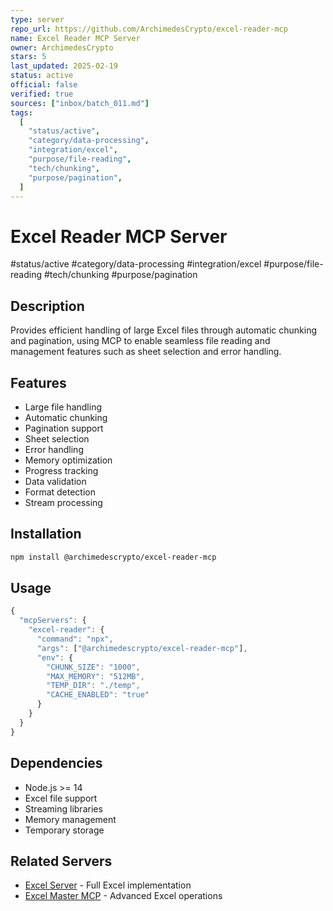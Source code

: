 ```yaml
---
type: server
repo_url: https://github.com/ArchimedesCrypto/excel-reader-mcp
name: Excel Reader MCP Server
owner: ArchimedesCrypto
stars: 5
last_updated: 2025-02-19
status: active
official: false
verified: true
sources: ["inbox/batch_011.md"]
tags:
  [
    "status/active",
    "category/data-processing",
    "integration/excel",
    "purpose/file-reading",
    "tech/chunking",
    "purpose/pagination",
  ]
---
```


# Excel Reader MCP Server

#status/active #category/data-processing #integration/excel #purpose/file-reading #tech/chunking #purpose/pagination

## Description

Provides efficient handling of large Excel files through automatic chunking and pagination, using MCP to enable seamless file reading and management features such as sheet selection and error handling.

## Features

- Large file handling
- Automatic chunking
- Pagination support
- Sheet selection
- Error handling
- Memory optimization
- Progress tracking
- Data validation
- Format detection
- Stream processing

## Installation

```bash
npm install @archimedescrypto/excel-reader-mcp
```

## Usage

```javascript
{
  "mcpServers": {
    "excel-reader": {
      "command": "npx",
      "args": ["@archimedescrypto/excel-reader-mcp"],
      "env": {
        "CHUNK_SIZE": "1000",
        "MAX_MEMORY": "512MB",
        "TEMP_DIR": "./temp",
        "CACHE_ENABLED": "true"
      }
    }
  }
}
```

## Dependencies

- Node.js >= 14
- Excel file support
- Streaming libraries
- Memory management
- Temporary storage

## Related Servers

- [Excel Server](https://github.com/haris-musa/excel-mcp-server) - Full Excel implementation
- [Excel Master MCP](https://github.com/Lipdog/excel-master-mcp) - Advanced Excel operations
